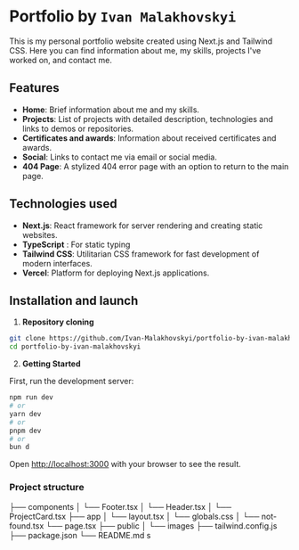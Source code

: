# Portfolio by `Ivan Malakhovskyi`

This is my personal portfolio website created using Next.js and Tailwind CSS. Here you can find information about me, my skills, projects I've worked on, and contact me.

## Features

- **Home**: Brief information about me and my skills.
- **Projects**: List of projects with detailed description, technologies and links to demos or repositories.
- **Certificates and awards**: Information about received certificates and awards.
- **Social**: Links to contact me via email or social media.
- **404 Page**: A stylized 404 error page with an option to return to the main page.

## Technologies used

- **Next.js**: React framework for server rendering and creating static websites.
- **TypeScript** : For static typing
- **Tailwind CSS**: Utilitarian CSS framework for fast development of modern interfaces.
- **Vercel**: Platform for deploying Next.js applications.

## Installation and launch

1. **Repository cloning**

```bash
git clone https://github.com/Ivan-Malakhovskyi/portfolio-by-ivan-malakhovskyi
cd portfolio-by-ivan-malakhovskyi
```

2. **Getting Started**

First, run the development server:

```bash
npm run dev
# or
yarn dev
# or
pnpm dev
# or
bun d
```

Open [http://localhost:3000](http://localhost:3000) with your browser to see the result.

### Project structure

├── components
│ └── Footer.tsx
│ └── Header.tsx
│ └── ProjectCard.tsx
├── app
│ └── layout.tsx
│ └── globals.css
│ └── not-found.tsx
└── page.tsx
├── public
│ └── images
├── tailwind.config.js
├── package.json
└── README.md s

